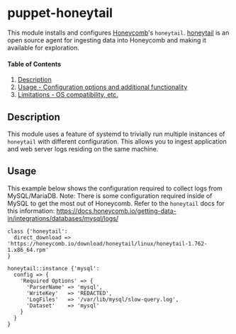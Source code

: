 # puppet-honeytail

This module installs and configures [Honeycomb](https://www.honeycomb.io/)'s `honeytail`. [honeytail](https://docs.honeycomb.io/getting-data-in/integrations/honeytail/) is an open source agent for ingesting data into Honeycomb and making it available for exploration.

#### Table of Contents

1. [Description](#description)
2. [Usage - Configuration options and additional functionality](#usage)
3. [Limitations - OS compatibility, etc.](#limitations)

## Description

This module uses a feature of systemd to trivially run multiple instances of `honeytail` with different configuration. This allows you to ingest application and web server logs residing on the same machine.

## Usage

This example below shows the configuration required to collect logs from MySQL/MariaDB. Note: There is some configuration required inside of MySQL to get the most out of Honeycomb. Refer to the `honeytail` docs for this information: https://docs.honeycomb.io/getting-data-in/integrations/databases/mysql/logs/

```puppet
class {'honeytail':
  direct_download => 'https://honeycomb.io/download/honeytail/linux/honeytail-1.762-1.x86_64.rpm'
}

honeytail::instance {'mysql':
  config => {
    'Required Options' => {
      'ParserName' => 'mysql',
      'WriteKey'   => 'REDACTED',
      'LogFiles'   => '/var/lib/mysql/slow-query.log',
      'Dataset'    => 'mysql'
    }
  }
}
```

